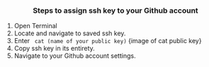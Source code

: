 ### <p align=center> Steps to assign ssh key to your Github account </p>

1. Open Terminal
2. Locate and navigate to saved ssh key.
3. Enter <code> cat (name of your public key)</code>
{image of cat public key}
4. Copy ssh key in its entirety.
5. Navigate to your Github account settings.
